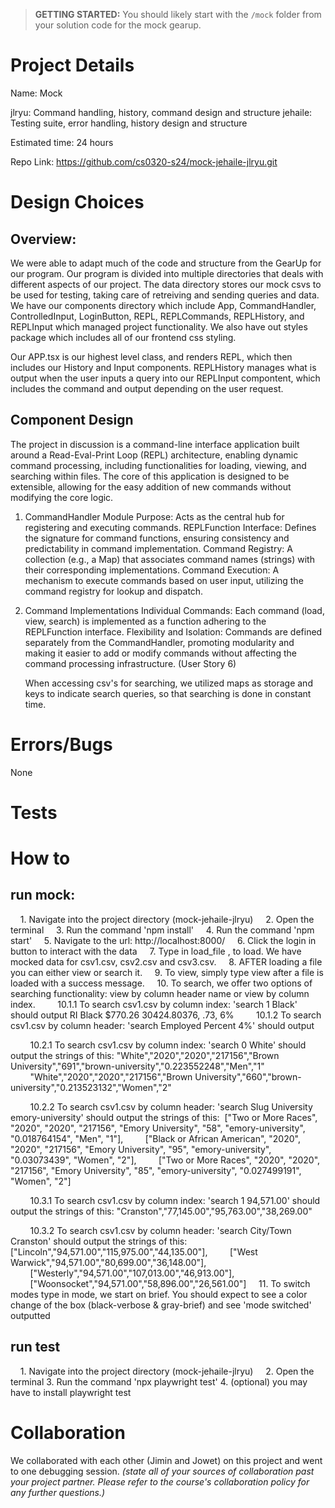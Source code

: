 > **GETTING STARTED:** You should likely start with the `/mock` folder from your solution code for the mock gearup.

# Project Details

Name: Mock

jlryu: Command handling, history, command design and structure
jehaile: Testing suite, error handling, history design and structure

Estimated time: 24 hours

Repo Link: https://github.com/cs0320-s24/mock-jehaile-jlryu.git

# Design Choices

## Overview:

We were able to adapt much of the code and structure from the GearUp for our program. Our program is divided into multiple directories that deals with different aspects of our project. The data directory stores our mock csvs to be used for testing, taking care of retreiving and sending queries and data. We have our components directory which include App, CommandHandler, ControlledInput, LoginButton, REPL, REPLCommands, REPLHistory, and REPLInput which managed project functionality. We also have out styles package which includes all of our frontend css styling.

Our APP.tsx is our highest level class, and renders REPL, which then includes our History and Input components. REPLHistory manages what is output when the user inputs a query into our REPLInput compontent, which includes the command and output depending on the user request. 

## Component Design

The project in discussion is a command-line interface application built around a Read-Eval-Print Loop (REPL) architecture, enabling dynamic command processing, including functionalities for loading, viewing, and searching within files. The core of this application is designed to be extensible, allowing for the easy addition of new commands without modifying the core logic.

1. CommandHandler Module
    Purpose: Acts as the central hub for registering and executing commands.
    REPLFunction Interface: Defines the signature for command functions, ensuring consistency and predictability in command implementation.
    Command Registry: A collection (e.g., a Map) that associates command names (strings) with their corresponding implementations.
    Command Execution: A mechanism to execute commands based on user input, utilizing the command registry for lookup and dispatch.

2. Command Implementations
   Individual Commands: Each command (load, view, search) is implemented as a function adhering to the REPLFunction interface.
   Flexibility and Isolation: Commands are defined separately from the CommandHandler, promoting modularity and making it easier to add or modify commands without affecting the command processing infrastructure. (User Story 6)
   
   When accessing csv's for searching, we utilized maps as storage and keys to indicate search queries, so that searching is done in constant time.

# Errors/Bugs
None
# Tests

# How to

## run mock:
    1. Navigate into the project directory (mock-jehaile-jlryu)
    2. Open the terminal
    3. Run the command 'npm install'
    4. Run the command 'npm start'
    5. Navigate to the url: http://localhost:8000/
    6. Click the login in button to interact with the data
    7. Type in load_file <csv file>, to load. We have mocked data for csv1.csv, csv2.csv and csv3.csv.
    8. AFTER loading a file you can either view or search it. 
    9. To view, simply type view after a file is loaded with a success message.
    10. To search, we offer two options of searching functionality: view by column header name or view by column index. 
        10.1.1 To search csv1.csv by column index: 'search 1 Black' should output RI Black $770.26 30424.80376, .73, 6%
        10.1.2 To search csv1.csv by column header: 'search Employed Percent 4%' should output

        10.2.1 To search csv1.csv by column index: 'search 0 White' should output the strings of this: "White","2020","2020","217156","Brown University","691","brown-university","0.223552248","Men","1"
        "White","2020","2020","217156","Brown University","660","brown-university","0.213523132","Women","2"

        10.2.2 To search csv1.csv by column header: 'search Slug University emory-university' should output the strings of this:  ["Two or More Races", "2020", "2020", "217156", "Emory University", "58", "emory-university", "0.018764154", "Men", "1"],
        ["Black or African American", "2020", "2020", "217156", "Emory University", "95", "emory-university", "0.03073439", "Women", "2"],
        ["Two or More Races", "2020", "2020", "217156", "Emory University", "85", "emory-university", "0.027499191", "Women", "2"]

        10.3.1 To search csv1.csv by column index: 'search 1 94,571.00' should output the strings of this: "Cranston","77,145.00","95,763.00","38,269.00"

        10.3.2 To search csv1.csv by column header: 'search City/Town Cranston' should output the strings of this: ["Lincoln","94,571.00","115,975.00","44,135.00"],
        ["West Warwick","94,571.00","80,699.00","36,148.00"],
        ["Westerly","94,571.00","107,013.00","46,913.00"],
        ["Woonsocket","94,571.00","58,896.00","26,561.00"]
    11. To switch modes type in mode, we start on brief. You should expect to see a color change of the box (black-verbose & gray-brief) and see 'mode switched' outputted
## run test
    1. Navigate into the project directory (mock-jehaile-jlryu)
    2. Open the terminal
    3. Run the command 'npx playwright test'
    4. (optional) you may have to install playwright test
    
    

# Collaboration
We collaborated with each other (Jimin and Jowet) on this project and went to one debugging session.
*(state all of your sources of collaboration past your project partner. Please refer to the course's collaboration policy for any further questions.)*